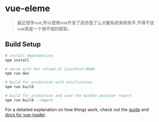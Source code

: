 # vue-eleme

> 最近想学vue,所以使用vue开发了高仿饿了么点餐系统来练练手,不得不说vue真是一个很不错的框架。

## Build Setup

``` bash
# install dependencies
npm install

# serve with hot reload at localhost:8080
npm run dev

# build for production with minification
npm run build

# build for production and view the bundle analyzer report
npm run build --report
```

For a detailed explanation on how things work, check out the [guide](http://vuejs-templates.github.io/webpack/) and [docs for vue-loader](http://vuejs.github.io/vue-loader).
